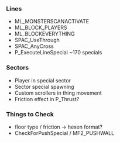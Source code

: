 ### Lines
- ML_MONSTERSCANACTIVATE
- ML_BLOCK_PLAYERS
- ML_BLOCKEVERYTHING
- SPAC_UseThrough
- SPAC_AnyCross
- P_ExecuteLineSpecial ~170 specials

### Sectors
- Player in special sector
- Sector special spawning
- Custom scrollers in thing movement
- Friction effect in P_Thrust?

### Things to Check
- floor type / friction -> hexen format?
- CheckForPushSpecial / MF2_PUSHWALL
